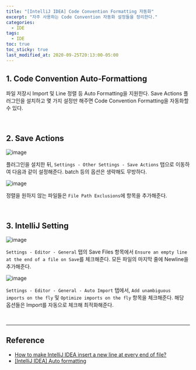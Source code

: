 ```yaml
---
title: "[IntelliJ IDEA] Code Convention Formatting 자동화"
excerpt: "자주 사용하는 Code Convention 자동화 설정들을 정리한다."
categories:
  - IDE
tags:
  - IDE
toc: true
toc_sticky: true
last_modified_at: 2020-09-25T20:13:00-05:00
---
```


## 1. Code Convention Auto-Formattiong

파일 저장시 Import 및 Line 정렬 등 Auto Formatting을 지원한다. Save Actions 플러그인을 설치하고 몇 가지 설정만 해주면 Code Convention Formatting을 자동화할 수 있다.

<br>

## 2. Save Actions

![image](https://user-images.githubusercontent.com/56240505/95673812-07bb5300-0be7-11eb-9875-4a88182ca936.png)

플러그인을 설치한 뒤, ``Settings - Other Settings - Save Actions`` 탭으로 이동하여 다음과 같이 설정해준다. batch 등의 옵션은 생략해도 무방하다.

![image](https://user-images.githubusercontent.com/56240505/95673887-77314280-0be7-11eb-9193-f8a9bede5592.png)

정렬을 원하지 않는 파일들은 ``File Path Exclusions``에 항목을 추가해준다.

<br>

## 3. IntelliJ Setting

![image](https://user-images.githubusercontent.com/56240505/95674019-73ea8680-0be8-11eb-9112-4d670a0b592b.png)

``Settings - Editor - General`` 탭의 Save Files 항목에서 ``Ensure an empty line at the end of a file on Save``를 체크해준다. 모든 파일의 마지막 줄에 Newline을 추가해준다.

![image](https://user-images.githubusercontent.com/56240505/95673933-bfe8fb80-0be7-11eb-9446-8ba0654724f2.png)

``Settings - Editor - General - Auto Import`` 탭에서, ``Add unambiguous imports on the fly`` 및 ``Optimize imports on the fly`` 항목을 체크해준다. 해당 옵션들은 Import를 자동으로 체크해 최적화해준다.

<br>

---

## Reference

* [How to make IntelliJ IDEA insert a new line at every end of file?](https://stackoverflow.com/questions/16761227/how-to-make-intellij-idea-insert-a-new-line-at-every-end-of-file)
* [[IntelliJ IDEA] Auto formatting](https://namocom.tistory.com/781)
